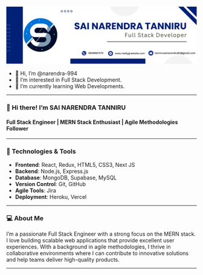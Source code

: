 ![SAI NARENDRA](/sai.png)

- 👋 Hi, I’m @narendra-994
- 👀 I’m interested in Full Stack Development.
- 🌱 I’m currently learning Web Developments.

---

### 👋 Hi there! I’m SAI NARENDRA TANNIRU

#### Full Stack Engineer | MERN Stack Enthusiast | Agile Methodologies Follower

---

### 🔧 Technologies & Tools

- **Frontend**: React, Redux, HTML5, CSS3, Next JS
- **Backend**: Node.js, Express.js
- **Database**: MongoDB, Supabase, MySQL
- **Version Control**: Git, GitHub
- **Agile Tools**: Jira
- **Deployment**: Heroku, Vercel

---

### 💻 About Me

I’m a passionate Full Stack Engineer with a strong focus on the MERN stack. I love building scalable web applications that provide excellent user experiences. With a background in agile methodologies, I thrive in collaborative environments where I can contribute to innovative solutions and help teams deliver high-quality products.

---

